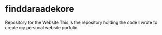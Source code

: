 # finddaraadekore
Repository for the Website
This is the repository holding the code I wrote to create my personal website porfolio
